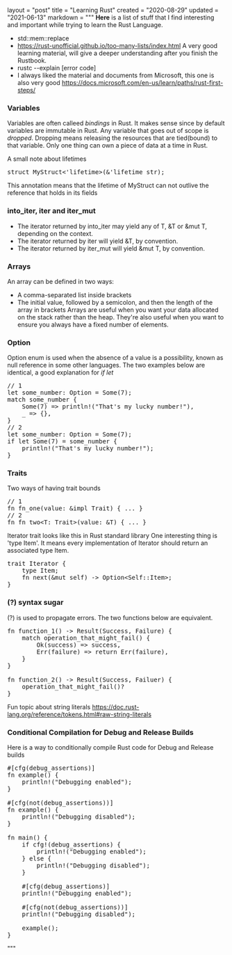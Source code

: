 layout = "post"
title = "Learning Rust"
created = "2020-08-29"
updated = "2021-06-13"
markdown = """
**Here** is a list of stuff that I find interesting and important while trying to learn the Rust Language.

* std::mem::replace
* https://rust-unofficial.github.io/too-many-lists/index.html
A very good learning material, will give a deeper understanding after you finish the Rustbook.
* rustc --explain [error code]
* I always liked the material and documents from Microsoft, this one is also very good
    https://docs.microsoft.com/en-us/learn/paths/rust-first-steps/

### Variables
Variables are often calleed _bindings_ in Rust. It makes sense since by default variables are immutable in Rust.
Any variable that goes out of scope is _dropped_. Dropping means releasing the resources that are tied(bound) to that variable.
Only one thing can own a piece of data at a time in Rust.

A small note about lifetimes
<pre class="prettyprint">
struct MyStruct<'lifetime>(&'lifetime str);
</pre>
This annotation means that the lifetime of MyStruct can not outlive the reference that holds in its fields

### into_iter, iter and iter_mut
* The iterator returned by into_iter may yield any of T, &T or &mut T, depending on the context.
* The iterator returned by iter will yield &T, by convention.
* The iterator returned by iter_mut will yield &mut T, by convention.

### Arrays
An array can be defined in two ways:
* A comma-separated list inside brackets
* The initial value, followed by a semicolon, and then the length of the array in brackets
Arrays are useful when you want your data allocated on the stack rather than the heap. They're also useful when you want to ensure you always have a fixed number of elements.

### Option
Option<T> enum is used when the absence of a value is a possibility, known as null reference in some other languages.
The two examples below are identical, a good explanation for _if let_
<pre class="prettyprint">
// 1
let some_number: Option<u8> = Some(7);
match some_number {
    Some(7) => println!("That's my lucky number!"),
    _ => {},
}
// 2
let some_number: Option<u8> = Some(7);
if let Some(7) = some_number {
    println!("That's my lucky number!");
}
</pre>

### Traits
Two ways of having trait bounds
<pre class="prettyprint">
// 1
fn fn_one(value: &impl Trait) { ... }
// 2
fn fn_two&lt;T: Trait&gt;(value: &T) { ... }
</pre>

Iterator trait looks like this in Rust standard library
One interesting thing is 'type Item'. It means every implementation of Iterator should return an associated type Item. 
<pre class="prettyprint">
trait Iterator {
    type Item;
    fn next(&mut self) -> Option&lt;Self::Item&gt;;
}
</pre>

### (?) syntax sugar
(?) is used to propagate errors. The two functions below are equivalent.
<pre class="prettyprint">
fn function_1() -> Result(Success, Failure) {
	match operation_that_might_fail() {
		Ok(success) => success,
		Err(failure) => return Err(failure),
	}
}

fn function_2() -> Result(Success, Failuer) {
	operation_that_might_fail()?
}
</pre>

Fun topic about string literals
https://doc.rust-lang.org/reference/tokens.html#raw-string-literals

### Conditional Compilation for Debug and Release Builds
Here is a way to conditionally compile Rust code for Debug and Release builds
<pre class="prettyprint">
#[cfg(debug_assertions)]
fn example() {
    println!("Debugging enabled");
}

#[cfg(not(debug_assertions))]
fn example() {
    println!("Debugging disabled");
}

fn main() {
    if cfg!(debug_assertions) {
        println!("Debugging enabled");
    } else {
        println!("Debugging disabled");
    }

    #[cfg(debug_assertions)]
    println!("Debugging enabled");

    #[cfg(not(debug_assertions))]
    println!("Debugging disabled");

    example();
}
</pre>
"""